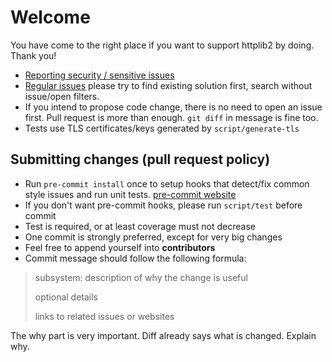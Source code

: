 # Welcome

You have come to the right place if you want to support httplib2 by doing. Thank you!

- [Reporting security / sensitive issues](SECURITY.md)
- [Regular issues](https://github.com/httplib2/httplib2/issues?q=) please try to find existing solution first, search without issue/open filters.
- If you intend to propose code change, there is no need to open an issue first. Pull request is more than enough. `git diff` in message is fine too.
- Tests use TLS certificates/keys generated by `script/generate-tls`


## Submitting changes (pull request policy)

- Run `pre-commit install` once to setup hooks that detect/fix common style issues and run unit tests. [pre-commit website](https://pre-commit.com/)
- If you don't want pre-commit hooks, please run `script/test` before commit
- Test is required, or at least coverage must not decrease
- One commit is strongly preferred, except for very big changes
- Feel free to append yourself into __contributors__
- Commit message should follow the following formula:

>subsystem: description of why the change is useful
>
>optional details
>
>links to related issues or websites

The why part is very important. Diff already says what is changed. Explain why.
